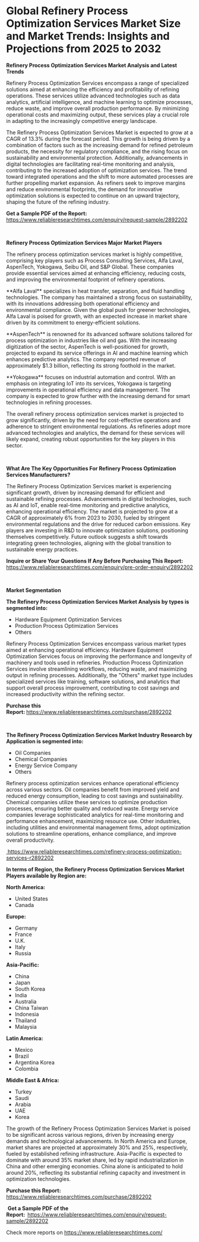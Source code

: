 <p><h1>Global Refinery Process Optimization Services Market Size and Market Trends: Insights and Projections from 2025 to 2032</h1></p><p><strong>Refinery Process Optimization Services Market Analysis and Latest Trends</strong></p>
<p><p>Refinery Process Optimization Services encompass a range of specialized solutions aimed at enhancing the efficiency and profitability of refining operations. These services utilize advanced technologies such as data analytics, artificial intelligence, and machine learning to optimize processes, reduce waste, and improve overall production performance. By minimizing operational costs and maximizing output, these services play a crucial role in adapting to the increasingly competitive energy landscape.</p><p>The Refinery Process Optimization Services Market is expected to grow at a CAGR of 13.3% during the forecast period. This growth is being driven by a combination of factors such as the increasing demand for refined petroleum products, the necessity for regulatory compliance, and the rising focus on sustainability and environmental protection. Additionally, advancements in digital technologies are facilitating real-time monitoring and analysis, contributing to the increased adoption of optimization services. The trend toward integrated operations and the shift to more automated processes are further propelling market expansion. As refiners seek to improve margins and reduce environmental footprints, the demand for innovative optimization solutions is expected to continue on an upward trajectory, shaping the future of the refining industry.</p></p>
<p><strong>Get a Sample PDF of the Report:&nbsp;</strong> <a href="https://www.reliableresearchtimes.com/enquiry/request-sample/2892202?utm_campaign=2117&utm_medium=2&utm_source=Github&utm_content=ia&utm_term=15032025&utm_id=refinery-process-optimization-services">https://www.reliableresearchtimes.com/enquiry/request-sample/2892202</a></p>
<p>&nbsp;</p>
<p><strong>Refinery Process Optimization Services Major Market Players</strong></p>
<p><p>The refinery process optimization services market is highly competitive, comprising key players such as Process Consulting Services, Alfa Laval, AspenTech, Yokogawa, Seibu Oil, and S&P Global. These companies provide essential services aimed at enhancing efficiency, reducing costs, and improving the environmental footprint of refinery operations.</p><p>**Alfa Laval** specializes in heat transfer, separation, and fluid handling technologies. The company has maintained a strong focus on sustainability, with its innovations addressing both operational efficiency and environmental compliance. Given the global push for greener technologies, Alfa Laval is poised for growth, with an expected increase in market share driven by its commitment to energy-efficient solutions.</p><p>**AspenTech** is renowned for its advanced software solutions tailored for process optimization in industries like oil and gas. With the increasing digitization of the sector, AspenTech is well-positioned for growth, projected to expand its service offerings in AI and machine learning which enhances predictive analytics. The company reported revenue of approximately $1.3 billion, reflecting its strong foothold in the market.</p><p>**Yokogawa** focuses on industrial automation and control. With an emphasis on integrating IoT into its services, Yokogawa is targeting improvements in operational efficiency and data management. The company is expected to grow further with the increasing demand for smart technologies in refining processes.</p><p>The overall refinery process optimization services market is projected to grow significantly, driven by the need for cost-effective operations and adherence to stringent environmental regulations. As refineries adopt more advanced technologies and analytics, the demand for these services will likely expand, creating robust opportunities for the key players in this sector.</p></p>
<p>&nbsp;</p>
<p><strong>What Are The Key Opportunities For Refinery Process Optimization Services Manufacturers?</strong></p>
<p><p>The Refinery Process Optimization Services market is experiencing significant growth, driven by increasing demand for efficient and sustainable refining processes. Advancements in digital technologies, such as AI and IoT, enable real-time monitoring and predictive analytics, enhancing operational efficiency. The market is projected to grow at a CAGR of approximately 6% from 2023 to 2030, fueled by stringent environmental regulations and the drive for reduced carbon emissions. Key players are investing in R&D to innovate optimization solutions, positioning themselves competitively. Future outlook suggests a shift towards integrating green technologies, aligning with the global transition to sustainable energy practices.</p></p>
<p><strong>Inquire or Share Your Questions If Any Before Purchasing This Report:</strong> <a href="https://www.reliableresearchtimes.com/enquiry/pre-order-enquiry/2892202?utm_campaign=2117&utm_medium=2&utm_source=Github&utm_content=ia&utm_term=15032025&utm_id=refinery-process-optimization-services">https://www.reliableresearchtimes.com/enquiry/pre-order-enquiry/2892202</a></p>
<p>&nbsp;</p>
<p><strong>Market Segmentation</strong></p>
<p><strong>The Refinery Process Optimization Services Market Analysis by types is segmented into:</strong></p>
<p><ul><li>Hardware Equipment Optimization Services</li><li>Production Process Optimization Services</li><li>Others</li></ul></p>
<p><p>Refinery Process Optimization Services encompass various market types aimed at enhancing operational efficiency. Hardware Equipment Optimization Services focus on improving the performance and longevity of machinery and tools used in refineries. Production Process Optimization Services involve streamlining workflows, reducing waste, and maximizing output in refining processes. Additionally, the "Others" market type includes specialized services like training, software solutions, and analytics that support overall process improvement, contributing to cost savings and increased productivity within the refining sector.</p></p>
<p><strong>Purchase this Report:&nbsp;</strong><a href="https://www.reliableresearchtimes.com/purchase/2892202?utm_campaign=2117&utm_medium=2&utm_source=Github&utm_content=ia&utm_term=15032025&utm_id=refinery-process-optimization-services">https://www.reliableresearchtimes.com/purchase/2892202</a></p>
<p>&nbsp;</p>
<p><strong>The Refinery Process Optimization Services Market Industry Research by Application is segmented into:</strong></p>
<p><ul><li>Oil Companies</li><li>Chemical Companies</li><li>Energy Service Company</li><li>Others</li></ul></p>
<p><p>Refinery process optimization services enhance operational efficiency across various sectors. Oil companies benefit from improved yield and reduced energy consumption, leading to cost savings and sustainability. Chemical companies utilize these services to optimize production processes, ensuring better quality and reduced waste. Energy service companies leverage sophisticated analytics for real-time monitoring and performance enhancement, maximizing resource use. Other industries, including utilities and environmental management firms, adopt optimization solutions to streamline operations, enhance compliance, and improve overall productivity.</p></p>
<p><a href="https://www.reliableresearchtimes.com/refinery-process-optimization-services-r2892202?utm_campaign=2117&utm_medium=2&utm_source=Github&utm_content=ia&utm_term=15032025&utm_id=refinery-process-optimization-services">&nbsp;https://www.reliableresearchtimes.com/refinery-process-optimization-services-r2892202</a></p>
<p><strong>In terms of Region, the Refinery Process Optimization Services Market Players available by Region are:</strong></p>
<p>
    <p> <strong> North America: </strong>
        <ul>
            <li>United States</li>
            <li>Canada</li>
        </ul>
        </p> 
    <p> <strong> Europe: </strong>
        <ul>
            <li>Germany</li>
            <li>France</li>
            <li>U.K.</li>
            <li>Italy</li>
            <li>Russia</li>
        </ul>
        </p> 
    <p> <strong> Asia-Pacific: </strong>
        <ul>
            <li>China</li>
            <li>Japan</li>
            <li>South Korea</li>
            <li>India</li>
            <li>Australia</li>
            <li>China Taiwan</li>
            <li>Indonesia</li>
            <li>Thailand</li>
            <li>Malaysia</li>
        </ul>
        </p> 
    <p> <strong> Latin America: </strong>
        <ul>
            <li>Mexico</li>
            <li>Brazil</li>
            <li>Argentina Korea</li>
            <li>Colombia</li>
        </ul>
        </p> 
    <p> <strong> Middle East & Africa: </strong>
        <ul>
            <li>Turkey</li>
            <li>Saudi</li>
            <li>Arabia</li>
            <li>UAE</li>
            <li>Korea</li>
        </ul>
    </p>
    </p>
<p><p>The growth of the Refinery Process Optimization Services Market is poised to be significant across various regions, driven by increasing energy demands and technological advancements. In North America and Europe, market shares are projected at approximately 30% and 25%, respectively, fueled by established refining infrastructure. Asia-Pacific is expected to dominate with around 35% market share, led by rapid industrialization in China and other emerging economies. China alone is anticipated to hold around 20%, reflecting its substantial refining capacity and investment in optimization technologies.</p></p>
<p><strong>Purchase this Report: </strong><a href="https://www.reliableresearchtimes.com/purchase/2892202?utm_campaign=2117&utm_medium=2&utm_source=Github&utm_content=ia&utm_term=15032025&utm_id=refinery-process-optimization-services">https://www.reliableresearchtimes.com/purchase/2892202</a></p>
<p>&nbsp;<strong>Get a Sample PDF of the Report:&nbsp;&nbsp;</strong><a href="https://www.reliableresearchtimes.com/enquiry/request-sample/2892202?utm_campaign=2117&utm_medium=2&utm_source=Github&utm_content=ia&utm_term=15032025&utm_id=refinery-process-optimization-services">https://www.reliableresearchtimes.com/enquiry/request-sample/2892202</a></p>
<p><strong></strong></p>
<p>Check more reports on <a href="https://www.reliableresearchtimes.com/?utm_campaign=2117&utm_medium=2&utm_source=Github&utm_content=ia&utm_term=15032025&utm_id=refinery-process-optimization-services">https://www.reliableresearchtimes.com/</a></p>